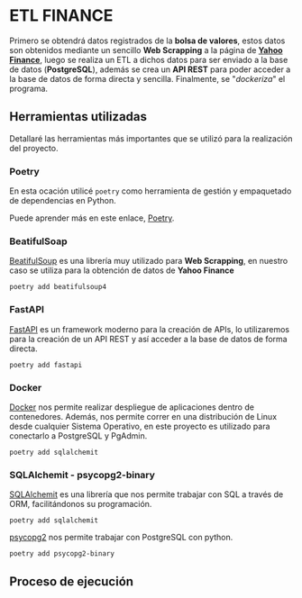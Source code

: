 # ETL FINANCE
Primero se obtendrá datos registrados de la **bolsa de valores**, estos datos son obtenidos mediante un sencillo **Web Scrapping** a la página de [**Yahoo Finance**](https://finance.yahoo.com), luego se realiza un ETL a dichos datos para ser enviado a la base de datos (**PostgreSQL**), además se crea un **API REST** para poder acceder a la base de datos de forma directa y sencilla. Finalmente, se "*dockeriza*" el programa. 

## Herramientas utilizadas
Detallaré las herramientas más importantes que se utilizó para la realización del proyecto.

### Poetry
En esta ocación utilicé `poetry` como herramienta de gestión y empaquetado de dependencias en Python.

Puede aprender más en este enlace, [Poetry](https://python-poetry.org).

### BeatifulSoap
[BeatifulSoup](https://www.crummy.com/software/BeautifulSoup/bs4/doc/) es una librería muy utilizado para **Web Scrapping**, en nuestro caso se utiliza para la obtención de datos de **Yahoo Finance**

`poetry add beatifulsoup4`

### FastAPI
[FastAPI](https://fastapi.tiangolo.com) es un framework moderno para la creación de APIs, lo utilizaremos para la creación de un API REST y así acceder a la base de datos de forma directa.

`poetry add fastapi`

### Docker
[Docker](https://www.docker.com) nos permite realizar despliegue de aplicaciones dentro de contenedores. Además, nos permite correr en una distribución de Linux desde cualquier Sistema Operativo, en este proyecto es utilizado para conectarlo a PostgreSQL y PgAdmin.

`poetry add sqlalchemit`

### SQLAlchemit - psycopg2-binary
[SQLAlchemit](https://www.sqlalchemy.org) es una librería que nos permite trabajar con SQL a través de ORM, facilitándonos su programación.

`poetry add sqlalchemit`

[psycopg2](https://pypi.org/project/psycopg2-binary/) nos permite trabajar con PostgreSQL con python.

`poetry add psycopg2-binary`

## Proceso de ejecución
